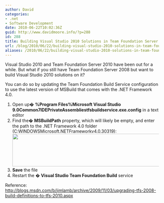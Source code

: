 ```yaml
---
author: David
categories:
- .net
- Software Development
date: 2010-06-22T10:02:36Z
guid: http://www.davidmoore.info/?p=288
id: 288
title: Building Visual Studio 2010 Solutions in Team Foundation Server Build 2008
url: /blog/2010/06/22/building-visual-studio-2010-solutions-in-team-foundation-server-build-2008/
aliases: /2010/06/22/building-visual-studio-2010-solutions-in-team-foundation-server-build-2008/
---
```


Visual Studio 2010 and Team Foundation Server 2010 have been out for a while. But what if you still have Team Foundation Server 2008 but want to build Visual Studio 2010 solutions on it?

You can do so by updating the Team Foundation Build Service configuration to use the latest version of MSBuild that comes with the .NET Framework 4.0.

  1. Open up� **%Program Files%Microsoft Visual Studio 9.0Common7IDEPrivateAssembliestfsbuildservice.exe.config** in a text editor
  2. Find the� **MSBuildPath** property, which will likely be empty, and enter the path to the .NET Framework 4.0 folder (C:WINDOWSMicrosoft.NETFrameworkv4.0.30319):<img title="tfsbuild" src="http://www.sadrobot.co.nz/wp-content/uploads/2010/06/tfsbuild.png" alt="" width="661" height="107" />
  3. **Save** the file
  4. Restart the � **Visual Studio Team Foundation Build** service

Reference: <http://blogs.msdn.com/b/jimlamb/archive/2009/11/03/upgrading-tfs-2008-build-definitions-to-tfs-2010.aspx>